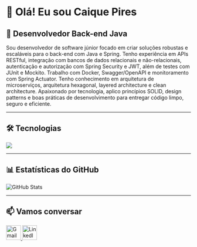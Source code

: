 # 👋 Olá! Eu sou Caique Pires

## 💼 Desenvolvedor Back-end Java

Sou desenvolvedor de software júnior focado em criar soluções robustas e escaláveis para o back-end com Java e Spring. Tenho experiência em APIs RESTful, integração com bancos de dados relacionais e não-relacionais, autenticação e autorização com Spring Security e JWT, além de testes com JUnit e Mockito. Trabalho com Docker, Swagger/OpenAPI e monitoramento com Spring Actuator. Tenho conhecimento em arquitetura de microserviços, arquitetura hexagonal, layered architecture e clean architecture. Apaixonado por tecnologia, aplico princípios SOLID, design patterns e boas práticas de desenvolvimento para entregar código limpo, seguro e eficiente.

---

## 🛠️ Tecnologias

<p align="left">
  <img src="https://skillicons.dev/icons?i=java,spring,mongodb,redis,mysql,postgres,docker,maven,idea,postman,git,swagger"/>
</p>  

---

## 📊 Estatísticas do GitHub

![GitHub Stats](https://github-readme-stats.vercel.app/api?username=caiquepirs&show_icons=true&theme=radical)

---

## 📫 Vamos conversar

<p align="left">
  <a href="mailto:pirescaiq@gmail.com" target="_blank">
    <img src="https://skillicons.dev/icons?i=gmail" width="40" alt="Gmail"/>
  </a>
  <a href="https://www.linkedin.com/in/caique-pires-8843aa332" target="_blank">
    <img src="https://skillicons.dev/icons?i=linkedin" width="40" alt="LinkedIn"/>
  </a>
</p>
